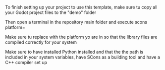 To finish setting up your project to use this template, make sure tu copy all your Godot project files to the "demo" folder

Then open a terminal in the repository main folder and execute scons platform=<platform>

Make sure tu replace <platform> with the platform yo are in so that the library files are compiled correctly for your system

Make sure to have installed Python installed and that the the path is included in your system variables, have SCons as a building tool and have a C++ compiler set up
